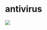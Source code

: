 # antivirus
![](https://yt3.ggpht.com/a-/AN66SAzQE2hjHWqoHPXknpMBBPNsxyE3Gxp05n5lyQ=s800-mo-c-c0xffffffff-rj-k-no)

